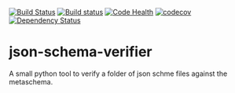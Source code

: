 [![Build Status](https://travis-ci.org/ThePadawan/json-schema-verifier.svg?branch=master)](https://travis-ci.org/ThePadawan/json-schema-verifier)
[![Build status](https://ci.appveyor.com/api/projects/status/2oxu4f8t9kl4ol2i?svg=true)](https://ci.appveyor.com/project/ThePadawan/json-schema-verifier)
[![Code Health](https://landscape.io/github/ThePadawan/json-schema-verifier/master/landscape.svg?style=flat)](https://landscape.io/github/ThePadawan/json-schema-verifier/master)
[![codecov](https://codecov.io/gh/ThePadawan/json-schema-verifier/branch/master/graph/badge.svg)](https://codecov.io/gh/ThePadawan/json-schema-verifier)
[![Dependency Status](https://dependencyci.com/github/ThePadawan/json-schema-verifier/badge)](https://dependencyci.com/github/ThePadawan/json-schema-verifier)


# json-schema-verifier
A small python tool to verify a folder of json schme files against the metaschema.

